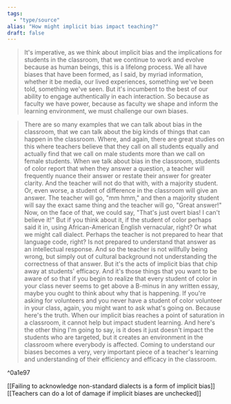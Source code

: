 ```yaml
---
tags:
  - "type/source"
alias: "How might implicit bias impact teaching?"
draft: false
---
```

> It's imperative, as we think about implicit bias and the implications for students in the classroom, that we continue to work and evolve because as human beings, this is a lifelong process. We all have biases that have been formed, as I said, by myriad information, whether it be media, our lived experiences, something we've been told, something we've  seen. But it's incumbent to the best of our ability to engage authentically in each interaction. So because as faculty we have power, because as faculty we shape and inform the learning environment, we must challenge our own  biases. 

> There are so many examples that we can talk about bias in the classroom, that we can talk about the big kinds of things that can happen in the classroom. Where, and again, there are great studies on this where teachers believe that they call on all students equally and actually find that we call on male students more than we call on female students. When we talk about bias in the classroom, students of color report that when they answer a question, a teacher will frequently nuance their answer or restate their answer for greater clarity. And the teacher will not do that with, with a majority student. Or, even worse, a student of difference in the classroom will give an answer. The teacher will go, "mm hmm," and then a majority student will say the exact same thing and the teacher will go, "Great answer!" Now, on the face of that, we could say, "That's just overt bias! I can't believe it!" But if you think about it, if the student of color perhaps said it in, using African-American English vernacular, right? Or what we might call dialect. Perhaps the teacher is not prepared to hear that language code, right? Is not prepared to understand that answer as an intellectual response. And so the teacher is not willfully being wrong, but simply out of cultural background not understanding the correctness of that answer. But it's the acts of implicit bias that chip away at students' efficacy. And it's those things that you want to be aware of so that if you begin to realize that every student of color in your class never seems to get above a B-minus in any written essay, maybe you ought to think about why that is happening. If you're asking for volunteers and you never have a student of color volunteer in your class, again, you might want to ask what's going on. Because here's the truth. When our implicit bias reaches a point of saturation in a classroom, it cannot help but impact student learning. And here's the other thing I'm going to say, is it does it just doesn't impact the students who are targeted, but it creates an environment in the classroom where everybody is affected. Coming to understand our biases becomes a very, very important piece of a teacher's learning and understanding of their efficiency and efficacy in the classroom.

^0a1e97

[[Failing to acknowledge non-standard dialects is a form of implicit bias]]
[[Teachers can do a lot of damage if implicit biases are unchecked]]
